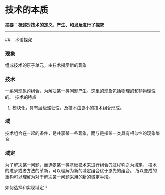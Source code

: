 # 技术的本质

**摘要：概述对技术的定义、产生、和发展进行了探究**

---

##　术语探究
### 现象
组成技术的原子单元，由技术揭示新的现象

### 技术
一系列现象的组合，为解决某一类问题产生。这里的现象包括物理的和非物理性的。
技术的特点
1. 模块化，具有层级递归性，及技术由更小的技术组合形成。

### 域
技术组合在一起的条件，是共享某一些现象，而与是指某一类具有相似性的现象集合

### 域定
为了解决某一问题，而选定某一类基础技术来进行组合的过程称之为域定。
技术的进步或者方法的革新，可以理解为新的域定组合优于原先的组合。
所以变成的重构可以理解为对于解决某一问题采用的新的域定手段。

如何选择和实现域定？